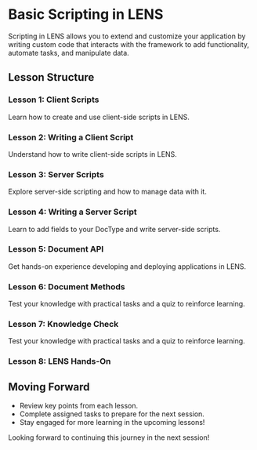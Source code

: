 # Basic Scripting in LENS

Scripting in LENS allows you to extend and customize your application by writing custom code that interacts with the framework to add functionality, automate tasks, and manipulate data.

## Lesson Structure

### Lesson 1: Client Scripts

Learn how to create and use client-side scripts in LENS.

### Lesson 2: Writing a Client Script

Understand how to write client-side scripts in LENS.

### Lesson 3: Server Scripts

Explore server-side scripting and how to manage data with it.

### Lesson 4: Writing a Server Script

Learn to add fields to your DocType and write server-side scripts.

### Lesson 5: Document API

Get hands-on experience developing and deploying applications in LENS.

### Lesson 6: Document Methods

Test your knowledge with practical tasks and a quiz to reinforce learning.

### Lesson 7: Knowledge Check

Test your knowledge with practical tasks and a quiz to reinforce learning.

### Lesson 8: LENS Hands-On



## Moving Forward

-   Review key points from each lesson.
-   Complete assigned tasks to prepare for the next session.
-   Stay engaged for more learning in the upcoming lessons!

Looking forward to continuing this journey in the next session!
<!--stackedit_data:
eyJoaXN0b3J5IjpbMjEwNzk5NzMwLC0xMzQ2MDM3MDUyXX0=
-->